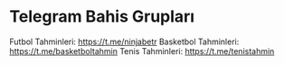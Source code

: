 # Telegram Bahis Grupları
Futbol Tahminleri: https://t.me/ninjabetr
Basketbol Tahminleri: https://t.me/basketboltahmin
Tenis Tahminleri: https://t.me/tenistahmin
